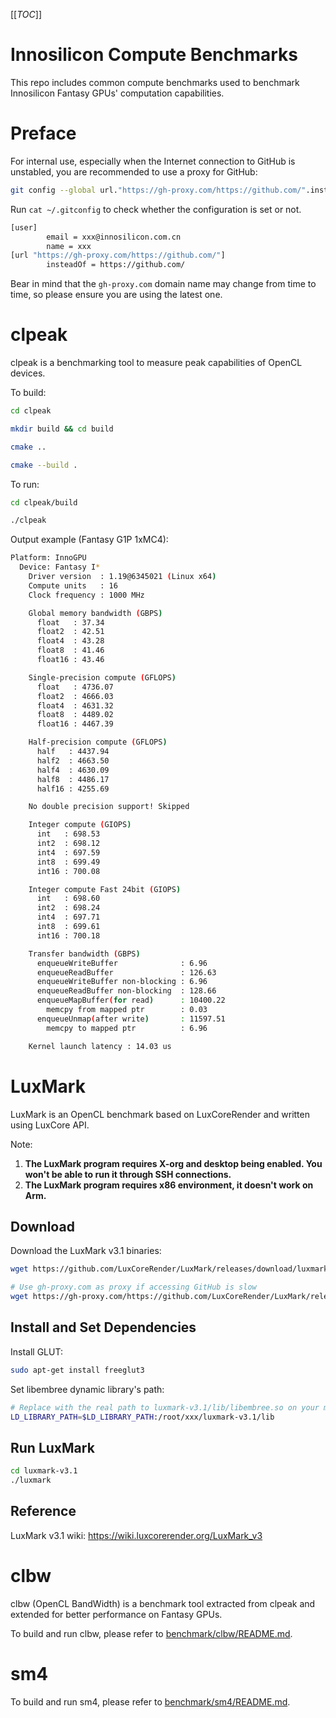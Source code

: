 [[_TOC_]]

# Innosilicon Compute Benchmarks

This repo includes common compute benchmarks used to benchmark Innosilicon Fantasy GPUs' computation capabilities.

# Preface

For internal use, especially when the Internet connection to GitHub is unstabled, you are recommended to use a proxy for GitHub:

```bash
git config --global url."https://gh-proxy.com/https://github.com/".insteadOf "https://github.com/"
```

Run `cat ~/.gitconfig` to check whether the configuration is set or not.

```bash
[user]
        email = xxx@innosilicon.com.cn
        name = xxx
[url "https://gh-proxy.com/https://github.com/"]
        insteadOf = https://github.com/
```

Bear in mind that the `gh-proxy.com` domain name may change from time to time, so please ensure you are using the latest one.

# clpeak

clpeak is a benchmarking tool to measure peak capabilities of OpenCL devices.

To build:

```bash
cd clpeak

mkdir build && cd build

cmake ..

cmake --build .
```

To run:

```bash
cd clpeak/build

./clpeak
```

Output example (Fantasy G1P 1xMC4):

```bash
Platform: InnoGPU
  Device: Fantasy I*
    Driver version  : 1.19@6345021 (Linux x64)
    Compute units   : 16
    Clock frequency : 1000 MHz

    Global memory bandwidth (GBPS)
      float   : 37.34
      float2  : 42.51
      float4  : 43.28
      float8  : 41.46
      float16 : 43.46

    Single-precision compute (GFLOPS)
      float   : 4736.07
      float2  : 4666.03
      float4  : 4631.32
      float8  : 4489.02
      float16 : 4467.39

    Half-precision compute (GFLOPS)
      half   : 4437.94
      half2  : 4663.50
      half4  : 4630.09
      half8  : 4486.17
      half16 : 4255.69

    No double precision support! Skipped

    Integer compute (GIOPS)
      int   : 698.53
      int2  : 698.12
      int4  : 697.59
      int8  : 699.49
      int16 : 700.08

    Integer compute Fast 24bit (GIOPS)
      int   : 698.60
      int2  : 698.24
      int4  : 697.71
      int8  : 699.61
      int16 : 700.18

    Transfer bandwidth (GBPS)
      enqueueWriteBuffer              : 6.96
      enqueueReadBuffer               : 126.63
      enqueueWriteBuffer non-blocking : 6.96
      enqueueReadBuffer non-blocking  : 128.66
      enqueueMapBuffer(for read)      : 10400.22
        memcpy from mapped ptr        : 0.03
      enqueueUnmap(after write)       : 11597.51
        memcpy to mapped ptr          : 6.96

    Kernel launch latency : 14.03 us
```

# LuxMark

LuxMark is an OpenCL benchmark based on LuxCoreRender and written using LuxCore API.

Note:

1. **The LuxMark program requires X-org and desktop being enabled. You won't be able to run it through SSH connections.**
2. **The LuxMark program requires x86 environment, it doesn't work on Arm.**

## Download

Download the LuxMark v3.1 binaries:

```bash
wget https://github.com/LuxCoreRender/LuxMark/releases/download/luxmark_v3.1/luxmark-linux64-v3.1.tar.bz2

# Use gh-proxy.com as proxy if accessing GitHub is slow
wget https://gh-proxy.com/https://github.com/LuxCoreRender/LuxMark/releases/download/luxmark_v3.1/luxmark-linux64-v3.1.tar.bz2
```

## Install and Set Dependencies

Install GLUT:

```bash
sudo apt-get install freeglut3
```

Set libembree dynamic library's path:

```bash
# Replace with the real path to luxmark-v3.1/lib/libembree.so on your machine
LD_LIBRARY_PATH=$LD_LIBRARY_PATH:/root/xxx/luxmark-v3.1/lib
```

## Run LuxMark

```bash
cd luxmark-v3.1
./luxmark
```

## Reference

LuxMark v3.1 wiki: https://wiki.luxcorerender.org/LuxMark_v3

# clbw

clbw (OpenCL BandWidth) is a benchmark tool extracted from clpeak and extended for better performance on Fantasy GPUs.

To build and run clbw, please refer to [benchmark/clbw/README.md](benchmark/clbw/README.md).

# sm4

To build and run sm4, please refer to [benchmark/sm4/README.md](benchmark/sm4/README.md).